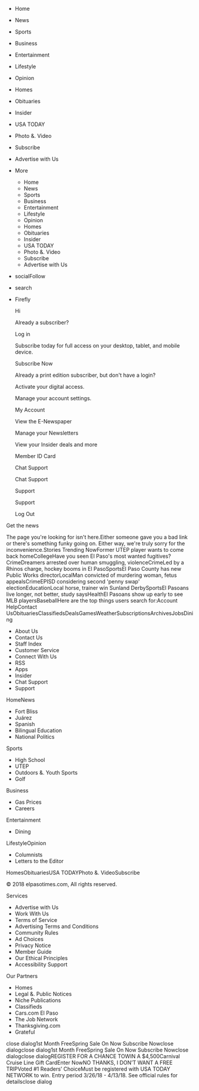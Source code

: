*   Home
*   News
*   Sports
*   Business
*   Entertainment
*   Lifestyle
*   Opinion
*   Homes
*   Obituaries
*   Insider
*   USA TODAY
*   Photo &. Video
*   Subscribe
*   Advertise with Us
*   More
    *   Home
    *   News
    *   Sports
    *   Business
    *   Entertainment
    *   Lifestyle
    *   Opinion
    *   Homes
    *   Obituaries
    *   Insider
    *   USA TODAY
    *   Photo &. Video
    *   Subscribe
    *   Advertise with Us

*   socialFollow
*   search
*   Firefly
    
    Hi
    
    Already a subscriber?
    
    Log in
    
    Subscribe today for full access on your desktop, tablet, and mobile device.
    
    Subscribe Now
    
    Already a print edition subscriber, but don't have a login?
    
    Activate your digital access.
    
    Manage your account settings.
    
    My Account
    
    View the E-Newspaper
    
    Manage your Newsletters
    
    View your Insider deals and more
    
    Member ID Card
    
    Chat Support
    
    Chat Support
    
    Support
    
    Support
    
    Log Out
    

Get the news

The page you're looking for isn't here.Either someone gave you a bad link or there's something funky going on. Either way, we're truly sorry for the inconvenience.Stories Trending NowFormer UTEP player wants to come back homeCollegeHave you seen El Paso's most wanted fugitives?CrimeDreamers arrested over human smuggling, violenceCrimeLed by a Rhinos charge, hockey booms in El PasoSportsEl Paso County has new Public Works directorLocalMan convicted of murdering woman, fetus appealsCrimeEPISD considering second 'penny swap' electionEducationLocal horse, trainer win Sunland DerbySportsEl Pasoans live longer, not better, study saysHealthEl Pasoans show up early to see MLB playersBaseballHere are the top things users search for:Account HelpContact UsObituariesClassifiedsDealsGamesWeatherSubscriptionsArchivesJobsDining

*   About Us
*   Contact Us
*   Staff Index
*   Customer Service
*   Connect With Us
*   RSS
*   Apps
*   Insider
*   Chat Support
*   Support

HomeNews

*   Fort Bliss
*   Juárez
*   Spanish
*   Bilingual Education
*   National Politics

Sports

*   High School
*   UTEP
*   Outdoors &. Youth Sports
*   Golf

Business

*   Gas Prices
*   Careers

Entertainment

*   Dining

LifestyleOpinion

*   Columnists
*   Letters to the Editor

HomesObituariesUSA TODAYPhoto &. VideoSubscribe

© 2018 elpasotimes.com, All rights reserved.

Services

*   Advertise with Us
*   Work With Us
*   Terms of Service
*   Advertising Terms and Conditions
*   Community Rules
*   Ad Choices
*   Privacy Notice
*   Member Guide
*   Our Ethical Principles
*   Accessibility Support

Our Partners

*   Homes
*   Legal &. Public Notices
*   Niche Publications
*   Classifieds
*   Cars.com El Paso
*   The Job Network
*   Thanksgiving.com
*   Grateful

close dialog1st Month FreeSpring Sale On Now Subscribe Nowclose dialogclose dialog1st Month FreeSpring Sale On Now Subscribe Nowclose dialogclose dialogREGISTER FOR A CHANCE TOWIN A $4,500Carnival Cruise Line Gift CardEnter NowNO THANKS, I DON’T WANT A FREE TRIPVoted #1 Readers’ ChoiceMust be registered with USA TODAY NETWORK to win. Entry period 3/26/18 - 4/13/18. See official rules for detailsclose dialog